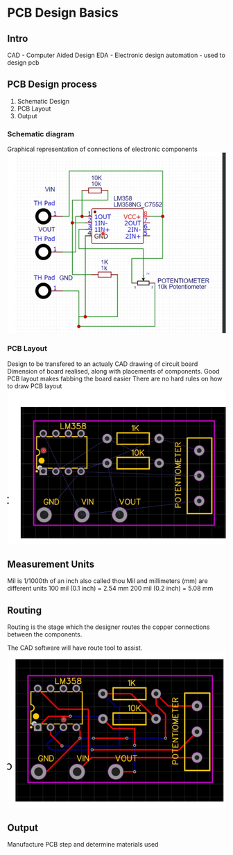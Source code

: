 # PCB Design Basics

## Intro

CAD - Computer Aided Design 
EDA - Electronic design automation - used to design pcb


## PCB Design process
1) Schematic Design
2) PCB Layout
3) Output

### Schematic diagram 
Graphical representation of connections of electronic components
![My Image](pcb2.png)

### PCB Layout
Design to be transfered to an actualy CAD drawing of circuit board
Dimension of board realised, along with placements of components.
Good PCB layout makes fabbing the board easier
There are no hard rules on how to draw PCB layout
![My Image](pcb3.png)



## Measurement Units
Mil is 1/1000th of an inch also called thou
Mil and millimeters (mm) are different units
100 mil (0.1 inch) = 2.54 mm
200 mil (0.2 inch) = 5.08 mm

## Routing
Routing is the stage which the designer routes the copper connections between the components.

The CAD software will have route tool to assist.
![Routed connection](pcb4.png)


## Output
Manufacture PCB step and determine materials used
